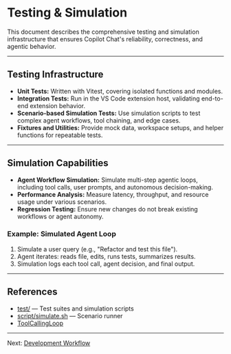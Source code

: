 
# Testing & Simulation

This document describes the comprehensive testing and simulation infrastructure that ensures Copilot Chat's reliability, correctness, and agentic behavior.

---

## Testing Infrastructure
- **Unit Tests:** Written with Vitest, covering isolated functions and modules.
- **Integration Tests:** Run in the VS Code extension host, validating end-to-end extension behavior.
- **Scenario-based Simulation Tests:** Use simulation scripts to test complex agent workflows, tool chaining, and edge cases.
- **Fixtures and Utilities:** Provide mock data, workspace setups, and helper functions for repeatable tests.

---

## Simulation Capabilities
- **Agent Workflow Simulation:** Simulate multi-step agentic loops, including tool calls, user prompts, and autonomous decision-making.
- **Performance Analysis:** Measure latency, throughput, and resource usage under various scenarios.
- **Regression Testing:** Ensure new changes do not break existing workflows or agent autonomy.

### Example: Simulated Agent Loop
1. Simulate a user query (e.g., "Refactor and test this file").
2. Agent iterates: reads file, edits, runs tests, summarizes results.
3. Simulation logs each tool call, agent decision, and final output.

---

## References
- [test/](../test/) — Test suites and simulation scripts
- [script/simulate.sh](../script/simulate.sh) — Scenario runner
- [ToolCallingLoop](../src/extension/intents/node/toolCallingLoop.ts)

---

Next: [Development Workflow](./development-workflow.md)
